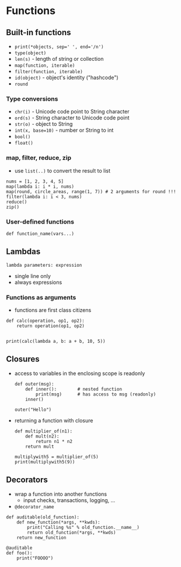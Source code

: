 # Functions

## Built-in functions
- `print(*objects, sep=' ', end='/n')`
- `type(object)`
- `len(s)` - length of string or collection
- `map(function, iterable)`
- `filter(function, iterable)`
- `id(object)` - object's identity ("hashcode")
- `round`

### Type conversions
- `chr(i)` - Unicode code point to String character
- `ord(s)` - String character to Unicode code point
- `str(o)` - object to String
- `int(x, base=10)` - number or String to int
- `bool()`
- `float()`

### map, filter, reduce, zip
- use `list(..)` to convert the result to list
```
nums = [1, 2, 3, 4, 5]
map(lambda i: i * i, nums)
map(round, circle_areas, range(1, 7)) # 2 arguments for round !!!
filter(lambda i: i < 3, nums)
reduce()
zip()
```

### User-defined functions
```
def function_name(vars...)
```
## Lambdas
```
lambda parameters: expression
```
- single line only
- always expressions

### Functions as arguments
- functions are first class citizens
```
def calc(operation, op1, op2):
    return operation(op1, op2)


print(calc(lambda a, b: a + b, 10, 5))
```

## Closures
- access to variables in the enclosing scope is readonly
    ```
    def outer(msg):
        def inner():        # nested function
            print(msg)      # has access to msg (readonly)
        inner()
    
    outer("Hello")
    ```

- returning a function with closure
    ```
    def multiplier_of(n1):
        def mult(n2):
            return n1 * n2
        return mult
    
    multiplywith5 = multiplier_of(5)
    print(multiplywith5(9))
    ```            

## Decorators
- wrap a function into another functions
    - input checks, transactions, logging, ...
- `@decorator_name`

```
def auditable(old_function):
    def new_function(*args, **kwds):
        print("Calling %s" % old_function.__name__)
        return old_function(*args, **kwds)
    return new_function

@auditable
def foo():
    print("FOOOO")
  
```